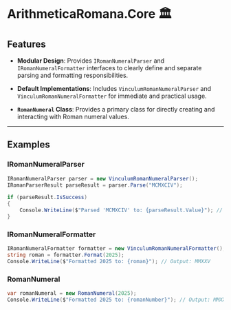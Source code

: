 # ArithmeticaRomana.Core 🏛️

## Features

* **Modular Design**: Provides `IRomanNumeralParser` and `IRomanNumeralFormatter` interfaces to clearly define and separate parsing and formatting responsibilities.

* **Default Implementations**: Includes `VinculumRomanNumeralParser` and `VinculumRomanNumeralFormatter` for immediate and practical usage.

* **`RomanNumeral` Class**: Provides a primary class for directly creating and interacting with Roman numeral values.

---

## Examples

### IRomanNumeralParser
```cs
IRomanNumeralParser parser = new VinculumRomanNumeralParser();
IRomanParserResult parseResult = parser.Parse("MCMXCIV");

if (parseResult.IsSuccess)
{
    Console.WriteLine($"Parsed 'MCMXCIV' to: {parseResult.Value}"); // Output: 1994
}
```
### IRomanNumeralFormatter
```cs
IRomanNumeralFormatter formatter = new VinculumRomanNumeralFormatter();
string roman = formatter.Format(2025);
Console.WriteLine($"Formatted 2025 to: {roman}"); // Output: MMXXV
```

### RomanNumeral
```cs
var romanNumeral = new RomanNumeral(2025);
Console.WriteLine($"Formatted 2025 to: {romanNumber}"); // Output: MMXXV
```